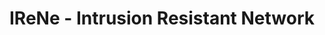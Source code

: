 ---
layout: portfolio_capability
title: "IReNe - Intrusion Resistant Network"
categories: ["Cybersecurity", "Network Security", "Zero Trust", "Decentralized Systems", "Resilience", "AI"]
thumbnail: "/assets/images/portfolio/irene_bg_thumbnail.jpg"
header_video: "/assets/videos/amethix-irene.mp4"
description: "Intrusion-resistant, decentralized network protocol for secure and resilient operations."
client: "Undisclosed"
location: "Undisclosed"
category: "Network Security, Algorithm Design, Decentralized Systems"
project_overview: "IReNe is an advanced Intrusion Resistant Network System designed to secure and protect critical infrastructures and communication systems from cyber threats. Leveraging a decentralized architecture, customizable root of trust, and robust fail-safes, IReNe ensures security, resilience, and zero-trust compliance in dynamic and adversarial environments."
project_summary: "IReNe is a decentralized, zero-trust network system built to resist intrusions and failures. It provides secure attestation with customizable root of trust and maintains operational integrity even when individual nodes are compromised. By focusing on intrusion resistance, decentralized control, and failover strategies, IReNe empowers organizations to protect mission-critical assets in a highly secure and scalable way."
problem_space: "In dynamic environments, such as military operations involving multiple robotic systems, secure and reliable communication between peers is essential. Irene is specifically designed for environments where robots may experience harsh conditions and potential physical damage. Traditional, centralized systems are vulnerable to single points of failure and breaches. A resilient, decentralized system that minimizes trust and can adapt in real time is necessary to ensure that network operations remain secure and intact in adverse conditions."
problem_solution: "Amethix designed IReNe to address these challenges with a decentralized architecture, zero-trust principles, and highly robust failover mechanisms. By enabling secure attestation and ensuring that no single node failure can compromise the network, IReNe provides high levels of resilience and operational security. Its customizable root of trust allows for enhanced protection, tailored to specific security needs."
sectors: ["Intrusion Resistant", "Secure Attestation", "Robust to Nodes Failure", "Decentralized & Zero Trust"]
sectors_description: [
    "IReNe's core architecture is designed to resist intrusions by eliminating centralized points of attack and implementing continuous monitoring for potential threats, making it highly resilient to cyber intrusions.",
    "IReNe enables secure attestation through a customizable root of trust, allowing users to define and adapt security parameters based on the specific needs of their infrastructure or organization, ensuring integrity across all devices.",
    "The system is built to be robust, ensuring that failure or compromise of any individual node will not disrupt the integrity or functionality of the entire network.",
    "IReNe operates on zero-trust principles, decentralizing control and reducing reliance on trust within the system, ensuring that all components are verified independently to maintain secure and resilient operations."
]
testimonial_author: ""
testimonial_quote: "IReNe is transformed our network security architecture, providing unparalleled resilience against attacks and system failures. The flexibility of its root of trust and decentralized design gives us the confidence to operate in high-risk environments."
---